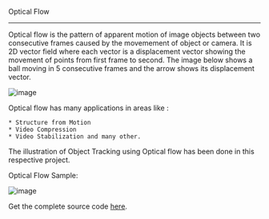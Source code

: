 

Optical Flow
*********************************************

Optical flow is the pattern of apparent motion of image objects between two consecutive frames caused by the movemement of object or camera. It is 2D vector field where each vector is a displacement vector showing the movement of points from first frame to second. The image below shows a ball moving in 5 consecutive frames and the arrow shows its displacement vector.

![image](https://github.com/RechRaj/Learning-Program/blob/main/OpenCV_ObjectTracking/330px-Optical_flow_example_v2.png)

 Optical flow has many applications in areas like :

    * Structure from Motion
    * Video Compression
    * Video Stabilization and many other.
    
The illustration of Object Tracking using Optical flow has been done in this respective project.

 Optical Flow Sample:
 
  ![image](https://github.com/RechRaj/Learning-Program/blob/main/OpenCV_ObjectTracking/dense_optical_flow_1.gif)
  
  
Get the complete source code [here](https://github.com/RechRaj/Learning-Program/blob/main/OpenCV_ObjectTracking/r_main_objecttrackproj.ipynb).
    
